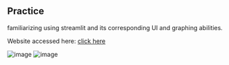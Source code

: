 ## Practice
familiarizing using streamlit and its corresponding UI and graphing abilities.

Website accessed here: [click here](https://randomgraphgenerator-bx4uxerfwaayc33ezovdkx.streamlit.app/)

![image](https://github.com/user-attachments/assets/9235e556-0dea-41c8-99a1-e4ebb3c5abcf)
![image](https://github.com/user-attachments/assets/e2531f00-8522-4391-af61-09da05d67161)
